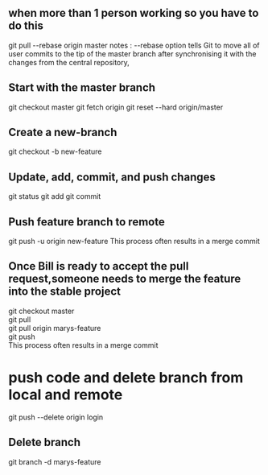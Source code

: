 ## when more than 1 person working so you have to do this
  git pull --rebase origin master
  notes : --rebase option tells Git to move all of user commits to the tip of the master branch after synchronising it with the changes from the central repository,
  
## Start with the master branch
  git checkout master
  git fetch origin 
  git reset --hard origin/master
  
## Create a new-branch
  git checkout -b new-feature

## Update, add, commit, and push changes
  git status
  git add <some-file>
  git commit

## Push feature branch to remote
  git push -u origin new-feature
This process often results in a merge commit

## Once Bill is ready to accept the pull request,someone needs to merge the feature into the stable project
  git checkout master  
  git pull  
  git pull origin marys-feature  
  git push  
  This process often results in a merge commit

# push code and delete branch from local and remote   
  git push --delete origin login

## Delete branch
  git branch -d marys-feature
